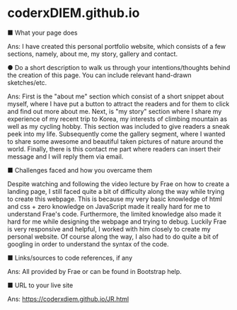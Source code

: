 # coderxDIEM.github.io

■	What your page does

Ans: I have created this personal portfolio website, which consists of a few sections, namely, about me, my story, gallery and contact. 


●	Do a short description to walk us through your intentions/thoughts behind the creation of this page. You can include relevant hand-drawn sketches/etc.

Ans: First is the "about me" section which consist of a short snippet about myself, where I have put a button to attract the readers and for them to click and find out more about me. Next, is "my story" section where I share my experience of my recent trip to Korea, my interests of climbing mountain as well as my cycling hobby. This section was included to give readers a sneak peek into my life. Subsequently come the gallery segment, where I wanted to share some awesome and beautiful taken  pictures of nature around the world. Finally, there is this contact me part where readers can insert their message and I will reply them via email. 


■	Challenges faced and how you overcame them

Despite watching and following the video lecture by Frae on how to create a landing page, I still faced quite a bit of difficulty along the way while trying to create this webpage. This is because my very basic knowledge of html and css + zero knowledge on JavaScript made it really hard for me to understand Frae's code. Furthermore, the limited knowledge also made it hard for me while designing the webpage and trying to debug. Luckily Frae is very responsive and helpful, I worked with him closely to create my personal website. Of course along the way, I also had to do quite a bit of googling in order to understand the syntax of the code. 


■	Links/sources to code references, if any 

Ans: All provided by Frae or can be found in Bootstrap help.


■	URL to your live site

Ans: https://coderxdiem.github.io/JR.html
